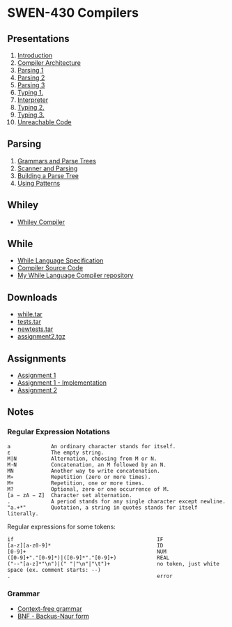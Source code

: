 # SWEN-430 Compilers

## Presentations

1. [Introduction](presentations/01-introduction.pdf)
2. [Compiler Architecture](presentations/02-while-language.pdf)
3. [Parsing 1](presentations/03-parsing-1.pdf)
4. [Parsing 2](presentations/04-parsing-2.pdf)
5. [Parsing 3](presentations/05-parsing-3.pdf)
6. [Typing 1.](presentations/06-typing-1.pdf)
7. [Interpreter](presentations/07-interpreter.pdf)
8. [Typing 2.](presentations/08-typing-2.pdf)
9. [Typing 3.](presentations/09-typing-3.pdf)
10. [Unreachable Code](presentations/10-unreachable-code.pdf)

## Parsing

1. [Grammars and Parse Trees](parsing-presentations/20-parsing-1-of-4.pdf)
2. [Scanner and Parsing](parsing-presentations/21-parsing-2-of-4.pdf)
3. [Building a Parse Tree](parsing-presentations/22-parsing-3-of-4.pdf)
4. [Using Patterns](parsing-presentations/23-parsing-4-of-4.pdf)

## Whiley

* [Whiley Compiler](https://github.com/Whiley/WhileyCompiler)

## While

* [While Language Specification](while/while-language-specification.pdf)
* [Compiler Source Code](while/compiler)
* [My While Language Compiler repository](https://github.com/zoltan-nz/while-lang-compiler)

## Downloads

* [while.tar](downloads/while.tar)
* [tests.tar](downloads/tests.tar)
* [newtests.tar](downloads/newtests.tar)
* [assignment2.tgz](downloads/assignment2.tgz)

## Assignments

* [Assignment 1](assignments/assignment-1.pdf)
* [Assignment 1 - Implementation](https://github.com/zoltan-nz/while-lang-compiler/blob/master/docs/assignment-1-notes.md)
* [Assignment 2](assignments/assignment-2.pdf)

## Notes

### Regular Expression Notations

```
a             An ordinary character stands for itself.
ε             The empty string.
M|N           Alternation, choosing from M or N. 
M·N           Concatenation, an M followed by an N.
MN            Another way to write concatenation.
M∗            Repetition (zero or more times).
M+            Repetition, one or more times.
M?            Optional, zero or one occurrence of M.
[a − zA − Z]  Character set alternation.
.             A period stands for any single character except newline.
"a.+*"        Quotation, a string in quotes stands for itself literally.
```

Regular expressions for some tokens:

```
if                                              IF
[a-z][a-z0-9]*                                  ID
[0-9]+                                          NUM 
([0-9]+"."[0-9]*)|([0-9]*"."[0-9]+)             REAL      
("--"[a-z]*"\n")|(" "|"\n"|"\t")+               no token, just white space (ex. comment starts: --)
.                                               error
```

### Grammar

* [Context-free grammar](https://en.wikipedia.org/wiki/Context-free_grammar)
* [BNF - Backus-Naur form](https://en.wikipedia.org/wiki/Backus%E2%80%93Naur_form)